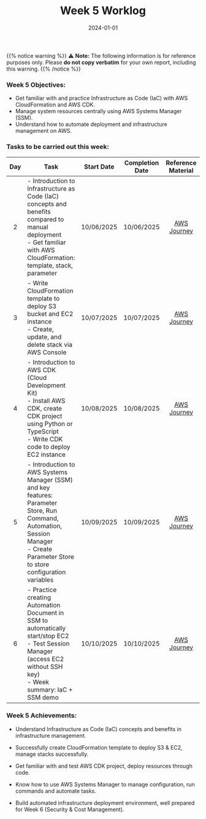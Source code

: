﻿---
title: "Week 5 Worklog"
date: "2024-01-01"
weight: 1
chapter: false
pre: " <b> 1.5. </b> "
---
{{% notice warning %}} 
⚠️ **Note:** The following information is for reference purposes only. Please **do not copy verbatim** for your own report, including this warning.
{{% /notice %}}


### Week 5 Objectives:

* Get familiar with and practice Infrastructure as Code (IaC) with AWS CloudFormation and AWS CDK.
* Manage system resources centrally using AWS Systems Manager (SSM).
* Understand how to automate deployment and infrastructure management on AWS.

### Tasks to be carried out this week:
| Day | Task                                                                                                                                                                                                   | Start Date | Completion Date | Reference Material                        |
| :-: | ------------------------------------------------------------------------------------------------------------------------------------------------------------------------------------------------------ | ---------- | --------------- | :--------: |
| 2   | - Introduction to Infrastructure as Code (IaC) concepts and benefits compared to manual deployment <br> - Get familiar with AWS CloudFormation: template, stack, parameter                                                                         | 10/06/2025 | 10/06/2025      | [AWS Journey](https://cloudjourney.awsstudygroup.com/) |
| 3   | - Write CloudFormation template to deploy S3 bucket and EC2 instance <br> - Create, update, and delete stack via AWS Console                                                                          | 10/07/2025 | 10/07/2025      | [AWS Journey](https://cloudjourney.awsstudygroup.com/) |
| 4   | - Introduction to AWS CDK (Cloud Development Kit) <br> - Install AWS CDK, create CDK project using Python or TypeScript <br> - Write CDK code to deploy EC2 instance                                                          | 10/08/2025 | 10/08/2025      | [AWS Journey](https://cloudjourney.awsstudygroup.com/) |
| 5   | - Introduction to AWS Systems Manager (SSM) and key features: Parameter Store, Run Command, Automation, Session Manager <br> - Create Parameter Store to store configuration variables                                                                          | 10/09/2025 | 10/09/2025      | [AWS Journey](https://cloudjourney.awsstudygroup.com/) |
| 6   | - Practice creating Automation Document in SSM to automatically start/stop EC2 <br> - Test Session Manager (access EC2 without SSH key) <br> - Week summary: IaC + SSM demo                                                           | 10/10/2025 | 10/10/2025      | [AWS Journey](https://cloudjourney.awsstudygroup.com/) |

### Week 5 Achievements:

* Understand Infrastructure as Code (IaC) concepts and benefits in infrastructure management.

* Successfully create CloudFormation template to deploy S3 & EC2, manage stacks successfully.

* Get familiar with and test AWS CDK project, deploy resources through code.

* Know how to use AWS Systems Manager to manage configuration, run commands and automate tasks.

* Build automated infrastructure deployment environment, well prepared for Week 6 (Security & Cost Management).


